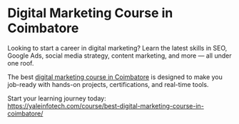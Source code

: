 # Digital Marketing Course in Coimbatore

Looking to start a career in digital marketing? Learn the latest skills in SEO, Google Ads, social media strategy, content marketing, and more — all under one roof.

The best [digital marketing course in Coimbatore](https://yaleinfotech.com/course/best-digital-marketing-course-in-coimbatore/) is designed to make you job-ready with hands-on projects, certifications, and real-time tools.

Start your learning journey today:  
https://yaleinfotech.com/course/best-digital-marketing-course-in-coimbatore/
